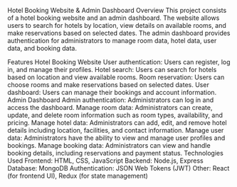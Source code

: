 Hotel Booking Website & Admin Dashboard
Overview
This project consists of a hotel booking website and an admin dashboard. The website allows users to search for hotels by location, view details on available rooms, and make reservations based on selected dates. The admin dashboard provides authentication for administrators to manage room data, hotel data, user data, and booking data.

Features
Hotel Booking Website
User authentication: Users can register, log in, and manage their profiles.
Hotel search: Users can search for hotels based on location and view available rooms.
Room reservation: Users can choose rooms and make reservations based on selected dates.
User dashboard: Users can manage their bookings and account information.
Admin Dashboard
Admin authentication: Administrators can log in and access the dashboard.
Manage room data: Administrators can create, update, and delete room information such as room types, availability, and pricing.
Manage hotel data: Administrators can add, edit, and remove hotel details including location, facilities, and contact information.
Manage user data: Administrators have the ability to view and manage user profiles and bookings.
Manage booking data: Administrators can view and handle booking details, including reservations and payment status.
Technologies Used
Frontend: HTML, CSS, JavaScript
Backend: Node.js, Express
Database: MongoDB
Authentication: JSON Web Tokens (JWT)
Other: React (for frontend UI), Redux (for state management)
